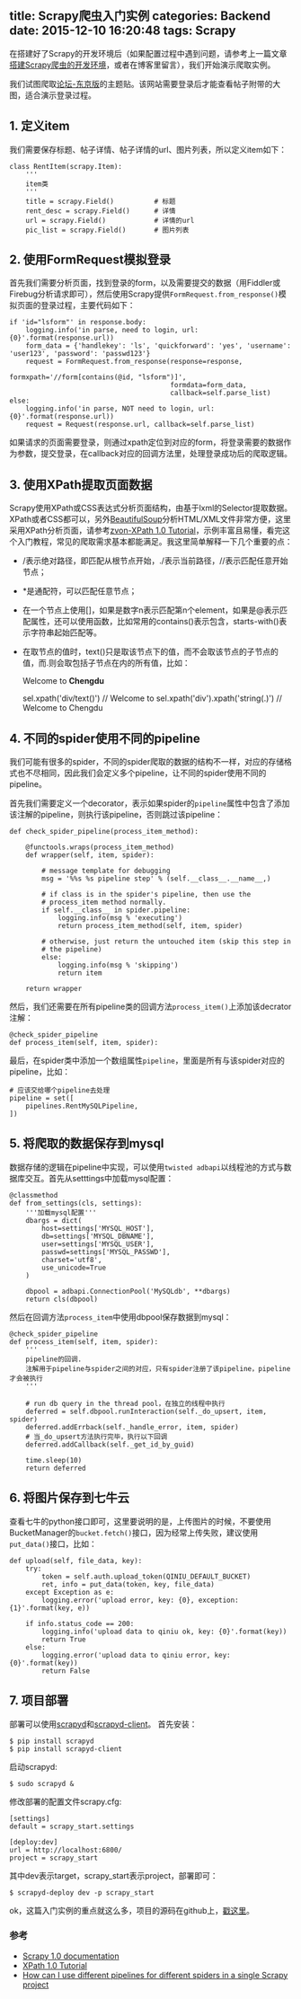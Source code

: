 title: Scrapy爬虫入门实例
categories: Backend
date: 2015-12-10 16:20:48
tags: Scrapy
---

在搭建好了Scrapy的开发环境后（如果配置过程中遇到问题，请参考上一篇文章[搭建Scrapy爬虫的开发环境](http://nkcoder.github.io/2015/11/17/Scrapy-crawl-intro-install-and-config/)，或者在博客里留言），我们开始演示爬取实例。

我们试图爬取[论坛-东京版](http://www.xiaochuncnjp.com/forum-19-1.html)的主题贴。该网站需要登录后才能查看帖子附带的大图，适合演示登录过程。

<!-- more -->

## 1. 定义item

我们需要保存标题、帖子详情、帖子详情的url、图片列表，所以定义item如下：

	class RentItem(scrapy.Item):
	    '''
	    item类
	    '''
	    title = scrapy.Field()          # 标题
	    rent_desc = scrapy.Field()      # 详情
	    url = scrapy.Field()            # 详情的url
	    pic_list = scrapy.Field()       # 图片列表

## 2. 使用FormRequest模拟登录

首先我们需要分析页面，找到登录的form，以及需要提交的数据（用Fiddler或Firebug分析请求即可），然后使用Scrapy提供`FormRequest.from_response()`模拟页面的登录过程，主要代码如下：

	if 'id="lsform"' in response.body:
        logging.info('in parse, need to login, url: {0}'.format(response.url))
        form_data = {'handlekey': 'ls', 'quickforward': 'yes', 'username': 'user123', 'password': 'passwd123'}
        request = FormRequest.from_response(response=response,
                                            formxpath='//form[contains(@id, "lsform")]',
                                            formdata=form_data,
                                            callback=self.parse_list)
    else:
        logging.info('in parse, NOT need to login, url: {0}'.format(response.url))
        request = Request(response.url, callback=self.parse_list)

如果请求的页面需要登录，则通过xpath定位到对应的form，将登录需要的数据作为参数，提交登录，在callback对应的回调方法里，处理登录成功后的爬取逻辑。

## 3. 使用XPath提取页面数据

Scrapy使用XPath或CSS表达式分析页面结构，由基于lxml的Selector提取数据。XPath或者CSS都可以，另外[BeautifulSoup](http://www.crummy.com/software/BeautifulSoup/bs4/doc/)分析HTML/XML文件非常方便，这里采用XPath分析页面，请参考[zvon-XPath 1.0 Tutorial](http://zvon.org/comp/r/tut-XPath_1.html)，示例丰富且易懂，看完这个入门教程，常见的爬取需求基本都能满足。我这里简单解释一下几个重要的点：

- /表示绝对路径，即匹配从根节点开始，./表示当前路径，//表示匹配任意开始节点；

- *是通配符，可以匹配任意节点；

- 在一个节点上使用[]，如果是数字n表示匹配第n个element，如果是@表示匹配属性，还可以使用函数，比如常用的contains()表示包含，starts-with()表示字符串起始匹配等。

- 在取节点的值时，text()只是取该节点下的值，而不会取该节点的子节点的值，而.则会取包括子节点在内的所有值，比如：


	<div>Welcome to <strong>Chengdu</strong></div>

	sel.xpath('div/text()') 	// Welcome to
	sel.xpath('div').xpath('string(.)')		// Welcome to Chengdu

## 4. 不同的spider使用不同的pipeline

我们可能有很多的spider，不同的spider爬取的数据的结构不一样，对应的存储格式也不尽相同，因此我们会定义多个pipeline，让不同的spider使用不同的pipeline。

首先我们需要定义一个decorator，表示如果spider的`pipeline`属性中包含了添加该注解的pipeline，则执行该pipeline，否则跳过该pipeline：

	def check_spider_pipeline(process_item_method):

	    @functools.wraps(process_item_method)
	    def wrapper(self, item, spider):

	        # message template for debugging
	        msg = '%%s %s pipeline step' % (self.__class__.__name__,)

	        # if class is in the spider's pipeline, then use the
	        # process_item method normally.
	        if self.__class__ in spider.pipeline:
	            logging.info(msg % 'executing')
	            return process_item_method(self, item, spider)

	        # otherwise, just return the untouched item (skip this step in
	        # the pipeline)
	        else:
	            logging.info(msg % 'skipping')
	            return item

	    return wrapper

然后，我们还需要在所有pipeline类的回调方法`process_item()`上添加该decrator注解：

	@check_spider_pipeline
	def process_item(self, item, spider):

最后，在spider类中添加一个数组属性`pipeline`，里面是所有与该spider对应的pipeline，比如：

	# 应该交给哪个pipeline去处理
    pipeline = set([
        pipelines.RentMySQLPipeline,
    ])

## 5. 将爬取的数据保存到mysql

数据存储的逻辑在pipeline中实现，可以使用`twisted adbapi`以线程池的方式与数据库交互。首先从setttings中加载mysql配置：

	@classmethod
    def from_settings(cls, settings):
        '''加载mysql配置'''
        dbargs = dict(
            host=settings['MYSQL_HOST'],
            db=settings['MYSQL_DBNAME'],
            user=settings['MYSQL_USER'],
            passwd=settings['MYSQL_PASSWD'],
            charset='utf8',
            use_unicode=True
        )

        dbpool = adbapi.ConnectionPool('MySQLdb', **dbargs)
        return cls(dbpool)

然后在回调方法`process_item`中使用dbpool保存数据到mysql：

	@check_spider_pipeline
    def process_item(self, item, spider):
        '''
        pipeline的回调.
        注解用于pipeline与spider之间的对应，只有spider注册了该pipeline，pipeline才会被执行
        '''

        # run db query in the thread pool，在独立的线程中执行
        deferred = self.dbpool.runInteraction(self._do_upsert, item, spider)
        deferred.addErrback(self._handle_error, item, spider)
        # 当_do_upsert方法执行完毕，执行以下回调
        deferred.addCallback(self._get_id_by_guid)

        time.sleep(10)
        return deferred

## 6. 将图片保存到七牛云

查看七牛的python接口即可，这里要说明的是，上传图片的时候，不要使用BucketManager的`bucket.fetch()`接口，因为经常上传失败，建议使用`put_data()`接口，比如：

	def upload(self, file_data, key):
        try:
            token = self.auth.upload_token(QINIU_DEFAULT_BUCKET)
            ret, info = put_data(token, key, file_data)
        except Exception as e:
            logging.error('upload error, key: {0}, exception: {1}'.format(key, e))

        if info.status_code == 200:
            logging.info('upload data to qiniu ok, key: {0}'.format(key))
            return True
        else:
            logging.error('upload data to qiniu error, key: {0}'.format(key))
            return False


## 7. 项目部署

部署可以使用[scrapyd](http://scrapyd.readthedocs.org/en/latest/api.html)和[scrapyd-client](https://github.com/scrapy/scrapyd-client/tree/master/scrapyd-client)。
首先安装：

	$ pip install scrapyd
	$ pip install scrapyd-client

启动scrapyd:

	$ sudo scrapyd &

修改部署的配置文件scrapy.cfg:

	[settings]
	default = scrapy_start.settings

	[deploy:dev]
	url = http://localhost:6800/
	project = scrapy_start

其中dev表示target，scrapy_start表示project，部署即可：

	$ scrapyd-deploy dev -p scrapy_start

ok，这篇入门实例的重点就这么多，项目的源码在github上，[戳这里](https://github.com/nkcoder/scrapy_in_practice)。

### 参考

- [Scrapy 1.0 documentation](http://doc.scrapy.org/en/latest/index.html)
- [XPath 1.0 Tutorial](http://zvon.org/comp/r/tut-XPath_1.html#intro)
- [How can I use different pipelines for different spiders in a single Scrapy project](http://stackoverflow.com/questions/8372703/how-can-i-use-different-pipelines-for-different-spiders-in-a-single-scrapy-proje)

